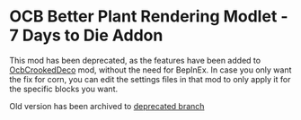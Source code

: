# OCB Better Plant Rendering Modlet - 7 Days to Die Addon

This mod has been deprecated, as the features have been added to
[OcbCrookedDeco][1] mod, without the need for BepInEx. In case you
only want the fix for corn, you can edit the settings files in
that mod to only apply it for the specific blocks you want.

Old version has been archived to [deprecated branch][2]

[1]: https://github.com/OCB7D2D/OcbCrookedDeco
[2]: https://github.com/OCB7D2D/OcbBetterPlants/tree/deprecated
